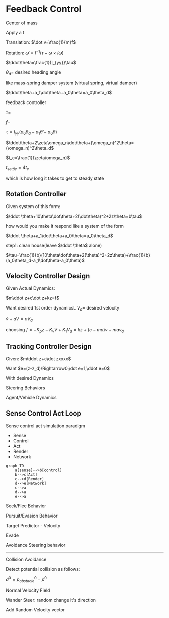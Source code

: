 # Feedback Control

Center of mass

Apply a t

Translation: $\dot v=\frac{1}{m}f$

Rotation: $\dot \omega=I^{-1}(\tau-\omega\times I\omega)$

$\ddot\theta=\frac{1}{I_{yy}}\tau$

$\theta_d=$ desired heading angle

like mass-spring damper system (virtual spring, virtual damper)

$\ddot\theta+a_1\dot\theta+a_0\theta=a_0\theta_d$

feedback controller

$\tau=$

$f=$



$\tau=I_{yy}(a_0\theta_d-a_1\dot\theta-a_0\theta)$

$\ddot\theta+2\zeta\omega_n\dot\theta+(\omega_n)^2\theta=(\omega_n)^2\theta_d$

$t_c=\frac{1}{\zeta\omega_n}$

$t_{settle}=4t_c$

which is how long it takes to get to steady state

## Rotation Controller

Given system of this form:

$\ddot \theta+10\theta\dot\theta+2(\dot\theta)^2+2z\theta=b\tau$

how would you make it respond like a system of the form

$\ddot \theta+a_1\dot\theta+a_0\theta=a_0\theta_d$

step1: clean house(leave $\ddot \theta$ alone)

$\tau=\frac{1}{b}(10\theta\dot\theta+2(\theta)^2+2z\theta)+\frac{1}{b}(a_0\theta_d-a_1\dot\theta-a_0\theta)$



## Velocity Controller Design

Given Actual Dynamics: 

$m\ddot z+c\dot z+kz=f$

Want desired 1st order dynamicsL $V_d=$ desired velocity 

$\dot v+aV=aV_d$

choosing $f=-K_pz-K_vV+K_1V_d=kz+(c-ma)v+mav_d$

## Tracking Controller Design

Given: $m\ddot z+c\dot zxxxx$

Want $e=(z-z_d)\Rightarrow0;\dot e=1;\ddot e=0$

With desired Dynamics

Steering Behaviors

Agent/Vehicle Dynamics

## Sense Control Act Loop

Sense control act simulation paradigm

- Sense
- Control
- Act
- Render
- Network

```mermaid
graph TD
	a[sense]-->b[control]
	b-->c[Act]
	c-->d[Render]
	d-->e[Network]
	c-->a
	d-->a
	e-->a
```

Seek/Flee Behavior

Pursuit/Evasion Behavior

Target Predictor - Velocity

Evade

Avoidance Steering behavior

---

Collision Avoidance

Detect potential collision as follows:

$d^0=p^0_{obstacle}-p^0$

Normal Velocity Field

Wander Steer: random change it's direction 

Add Random Velocity vector
